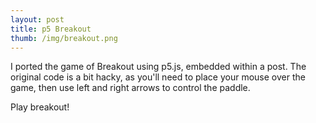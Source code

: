 ```yaml
---
layout: post
title: p5 Breakout
thumb: /img/breakout.png
---
```


I ported the game of Breakout using p5.js, embedded within a post.  The original code is a bit hacky, as
you'll need to place your mouse over the game, then use left and right arrows to control the paddle.

<script src="/js/breakout.js"></script>
<div id="breakout-canvas">
</div>

Play breakout!
